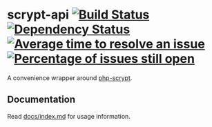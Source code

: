 # scrypt-api [![Build Status](https://secure.travis-ci.org/lstrojny/scrypt-api.svg)](http://travis-ci.org/lstrojny/scrypt-api) [![Dependency Status](https://www.versioneye.com/user/projects/53544479fe0d074f38000435/badge.png)](https://www.versioneye.com/user/projects/53544479fe0d074f38000435) [![Average time to resolve an issue](http://isitmaintained.com/badge/resolution/lstrojny/scrypt-api.svg)](http://isitmaintained.com/project/lstrojny/scrypt-api "Average time to resolve an issue") [![Percentage of issues still open](http://isitmaintained.com/badge/open/lstrojny/scrypt-api.svg)](http://isitmaintained.com/project/lstrojny/scrypt-api "Percentage of issues still open")

A convenience wrapper around [php-scrypt](https://github.com/DomBlack/php-scrypt).

## Documentation

Read [docs/index.md](docs/index.md) for usage information.
